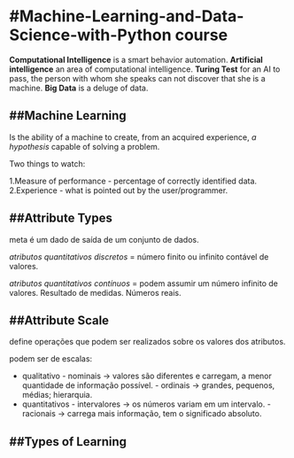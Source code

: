 #Machine-Learning-and-Data-Science-with-Python course
=============================

**Computational Intelligence** is a smart behavior automation.
**Artificial intelligence** an area of computational intelligence.
**Turing Test** for an AI to pass, the person with whom she speaks can not discover that she is a machine.
**Big Data** is a deluge of data.

##Machine Learning 
-------------------
Is the ability of a machine to create, from an acquired experience, _a hypothesis_ capable of solving a problem.

Two things to watch:

1.Measure of performance - percentage of correctly identified data.	
2.Experience - what is pointed out by the user/programmer.

##Attribute Types
-------------------
meta é um dado de saída de um conjunto de dados.

_atributos quantitativos discretos_ = número finito ou infinito contável de valores.

_atributos quantitativos contínuos_ = podem assumir um número infinito de valores. Resultado de medidas. Números reais.

##Attribute Scale
-------------------
define operações que podem ser realizados sobre os valores dos atributos.

podem ser de escalas:
* qualitativo       - nominais      ->   valores são diferentes e carregam, a menor quantidade de informação possível.
                    - ordinais      ->   grandes, pequenos, médias; hierarquia.
* quantitativos     - intervalores  ->   os números variam em um intervalo.
                    - racionais     ->   carrega mais informação, tem o significado absoluto.

##Types of Learning
-------------------


